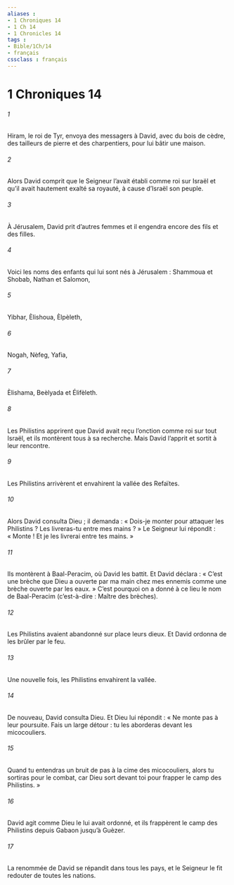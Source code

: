 ```yaml
---
aliases : 
- 1 Chroniques 14
- 1 Ch 14
- 1 Chronicles 14
tags : 
- Bible/1Ch/14
- français
cssclass : français
---
```


# 1 Chroniques 14

###### 1
Hiram, le roi de Tyr, envoya des messagers à David, avec du bois de cèdre, des tailleurs de pierre et des charpentiers, pour lui bâtir une maison.
###### 2
Alors David comprit que le Seigneur l’avait établi comme roi sur Israël et qu’il avait hautement exalté sa royauté, à cause d’Israël son peuple.
###### 3
À Jérusalem, David prit d’autres femmes et il engendra encore des fils et des filles.
###### 4
Voici les noms des enfants qui lui sont nés à Jérusalem : Shammoua et Shobab, Nathan et Salomon,
###### 5
Yibhar, Èlishoua, Èlpèleth,
###### 6
Nogah, Nèfeg, Yafia,
###### 7
Èlishama, Beèlyada et Élifèleth.
###### 8
Les Philistins apprirent que David avait reçu l’onction comme roi sur tout Israël, et ils montèrent tous à sa recherche. Mais David l’apprit et sortit à leur rencontre.
###### 9
Les Philistins arrivèrent et envahirent la vallée des Refaïtes.
###### 10
Alors David consulta Dieu ; il demanda : « Dois-je monter pour attaquer les Philistins ? Les livreras-tu entre mes mains ? » Le Seigneur lui répondit : « Monte ! Et je les livrerai entre tes mains. »
###### 11
Ils montèrent à Baal-Peracim, où David les battit. Et David déclara :
« C’est une brèche que Dieu a ouverte
par ma main chez mes ennemis
comme une brèche ouverte par les eaux. »
C’est pourquoi on a donné à ce lieu le nom de Baal-Peracim (c’est-à-dire : Maître des brèches).
###### 12
Les Philistins avaient abandonné sur place leurs dieux. Et David ordonna de les brûler par le feu.
###### 13
Une nouvelle fois, les Philistins envahirent la vallée.
###### 14
De nouveau, David consulta Dieu. Et Dieu lui répondit : « Ne monte pas à leur poursuite. Fais un large détour : tu les aborderas devant les micocouliers.
###### 15
Quand tu entendras un bruit de pas à la cime des micocouliers, alors tu sortiras pour le combat, car Dieu sort devant toi pour frapper le camp des Philistins. »
###### 16
David agit comme Dieu le lui avait ordonné, et ils frappèrent le camp des Philistins depuis Gabaon jusqu’à Guèzer.
###### 17
La renommée de David se répandit dans tous les pays, et le Seigneur le fit redouter de toutes les nations.
